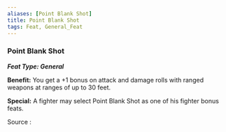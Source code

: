 ```yaml
---
aliases: [Point Blank Shot]
title: Point Blank Shot
tags: Feat, General_Feat
---
```

### Point Blank Shot 
***Feat Type: General***

**Benefit:** You get a +1 bonus on attack and damage rolls with ranged
weapons at ranges of up to 30 feet.

**Special:** A fighter may select Point Blank Shot as one of his fighter
bonus feats.


Source :